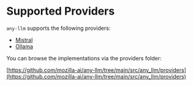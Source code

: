 # Supported Providers

`any-llm` supports the following providers:

- [Mistral](https://docs.mistral.ai/)
- [Ollama](https://github.com/ollama/ollama)

You can browse the implementations via the providers folder:

[https://github.com/mozilla-ai/any-llm/tree/main/src/any_llm/providers](https://github.com/mozilla-ai/any-llm/tree/main/src/any_llm/providers)
